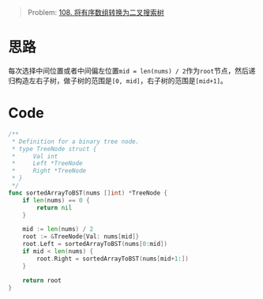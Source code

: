 

> Problem: [108. 将有序数组转换为二叉搜索树](https://leetcode.cn/problems/convert-sorted-array-to-binary-search-tree/description/)


# 思路

每次选择中间位置或者中间偏左位置`mid = len(nums) / 2`作为`root`节点，然后递归构造左右子树，做子树的范围是`[0, mid]`，右子树的范围是`[mid+1]`。



# Code
```go
/**
 * Definition for a binary tree node.
 * type TreeNode struct {
 *     Val int
 *     Left *TreeNode
 *     Right *TreeNode
 * }
 */
func sortedArrayToBST(nums []int) *TreeNode {
	if len(nums) == 0 {
		return nil
	}

	mid := len(nums) / 2
	root := &TreeNode{Val: nums[mid]}
	root.Left = sortedArrayToBST(nums[0:mid])
	if mid < len(nums) {
		root.Right = sortedArrayToBST(nums[mid+1:])
	}

	return root
}
```
  
